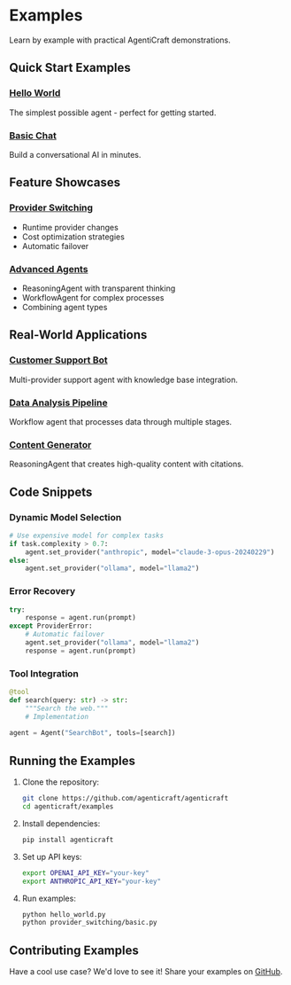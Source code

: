 # Examples

Learn by example with practical AgentiCraft demonstrations.

## Quick Start Examples

### [Hello World](hello-world.md)
The simplest possible agent - perfect for getting started.

### [Basic Chat](hello-world.md#basic-chat)
Build a conversational AI in minutes.

## Feature Showcases

### [Provider Switching](provider-switching.md)
- Runtime provider changes
- Cost optimization strategies
- Automatic failover

### [Advanced Agents](advanced-agents.md)
- ReasoningAgent with transparent thinking
- WorkflowAgent for complex processes
- Combining agent types

## Real-World Applications

### [Customer Support Bot](real-world.md#customer-support)
Multi-provider support agent with knowledge base integration.

### [Data Analysis Pipeline](real-world.md#data-analysis)
Workflow agent that processes data through multiple stages.

### [Content Generator](real-world.md#content-generator)
ReasoningAgent that creates high-quality content with citations.

## Code Snippets

### Dynamic Model Selection
```python
# Use expensive model for complex tasks
if task.complexity > 0.7:
    agent.set_provider("anthropic", model="claude-3-opus-20240229")
else:
    agent.set_provider("ollama", model="llama2")
```

### Error Recovery
```python
try:
    response = agent.run(prompt)
except ProviderError:
    # Automatic failover
    agent.set_provider("ollama", model="llama2")
    response = agent.run(prompt)
```

### Tool Integration
```python
@tool
def search(query: str) -> str:
    """Search the web."""
    # Implementation
    
agent = Agent("SearchBot", tools=[search])
```

## Running the Examples

1. Clone the repository:
   ```bash
   git clone https://github.com/agenticraft/agenticraft
   cd agenticraft/examples
   ```

2. Install dependencies:
   ```bash
   pip install agenticraft
   ```

3. Set up API keys:
   ```bash
   export OPENAI_API_KEY="your-key"
   export ANTHROPIC_API_KEY="your-key"
   ```

4. Run examples:
   ```bash
   python hello_world.py
   python provider_switching/basic.py
   ```

## Contributing Examples

Have a cool use case? We'd love to see it! Share your examples on [GitHub](https://github.com/agenticraft/agenticraft).
